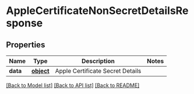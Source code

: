 # AppleCertificateNonSecretDetailsResponse

## Properties
Name | Type | Description | Notes
------------ | ------------- | ------------- | -------------
**data** | [**object**](.md) | Apple Certificate Secret Details | 

[[Back to Model list]](../README.md#documentation-for-models) [[Back to API list]](../README.md#documentation-for-api-endpoints) [[Back to README]](../README.md)

